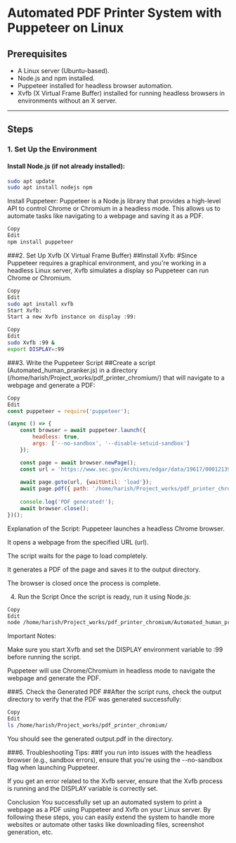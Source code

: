 # Automated PDF Printer System with Puppeteer on Linux

## **Prerequisites**
- A Linux server (Ubuntu-based).
- Node.js and npm installed.
- Puppeteer installed for headless browser automation.
- Xvfb (X Virtual Frame Buffer) installed for running headless browsers in environments without an X server.

---

## **Steps**

### 1. **Set Up the Environment**

#### **Install Node.js** (if not already installed):
```bash
sudo apt update
sudo apt install nodejs npm 
```
Install Puppeteer:
Puppeteer is a Node.js library that provides a high-level API to control Chrome or Chromium in a headless mode. This allows us to automate tasks like navigating to a webpage and saving it as a PDF.

```bash
Copy
Edit
npm install puppeteer
```
###2. Set Up Xvfb (X Virtual Frame Buffer)
##Install Xvfb:
#Since Puppeteer requires a graphical environment, and you're working in a headless Linux server, Xvfb simulates a display so Puppeteer can run Chrome or Chromium.

```bash
Copy
Edit
sudo apt install xvfb
Start Xvfb:
Start a new Xvfb instance on display :99:
```

```bash
Copy
Edit
sudo Xvfb :99 & 
export DISPLAY=:99
```
###3. Write the Puppeteer Script
##Create a script (Automated_human_pranker.js) in a directory (/home/harish/Project_works/pdf_printer_chromium/) that will navigate to a webpage and generate a PDF:

```javascript
Copy
Edit
const puppeteer = require('puppeteer');

(async () => {
    const browser = await puppeteer.launch({
        headless: true,
        args: ['--no-sandbox', '--disable-setuid-sandbox']
    });

    const page = await browser.newPage();
    const url = 'https://www.sec.gov/Archives/edgar/data/19617/000121390025032957/ea0238744-01_424b2.htm';
    
    await page.goto(url, {waitUntil: 'load'});
    await page.pdf({ path: '/home/harish/Project_works/pdf_printer_chromium/output.pdf', format: 'A4' });
    
    console.log('PDF generated!');
    await browser.close();
})();
```
Explanation of the Script:
Puppeteer launches a headless Chrome browser.

It opens a webpage from the specified URL (url).

The script waits for the page to load completely.

It generates a PDF of the page and saves it to the output directory.

The browser is closed once the process is complete.

4. Run the Script
Once the script is ready, run it using Node.js:

```bash
Copy
Edit
node /home/harish/Project_works/pdf_printer_chromium/Automated_human_pranker.js
```
Important Notes:

Make sure you start Xvfb and set the DISPLAY environment variable to :99 before running the script.

Puppeteer will use Chrome/Chromium in headless mode to navigate the webpage and generate the PDF.

###5. Check the Generated PDF
##After the script runs, check the output directory to verify that the PDF was generated successfully:

```bash
Copy
Edit
ls /home/harish/Project_works/pdf_printer_chromium/
```
You should see the generated output.pdf in the directory.

###6. Troubleshooting Tips:
##If you run into issues with the headless browser (e.g., sandbox errors), ensure that you're using the --no-sandbox flag when launching Puppeteer.

If you get an error related to the Xvfb server, ensure that the Xvfb process is running and the DISPLAY variable is correctly set.

Conclusion
You successfully set up an automated system to print a webpage as a PDF using Puppeteer and Xvfb on your Linux server. By following these steps, you can easily extend the system to handle more websites or automate other tasks like downloading files, screenshot generation, etc.

